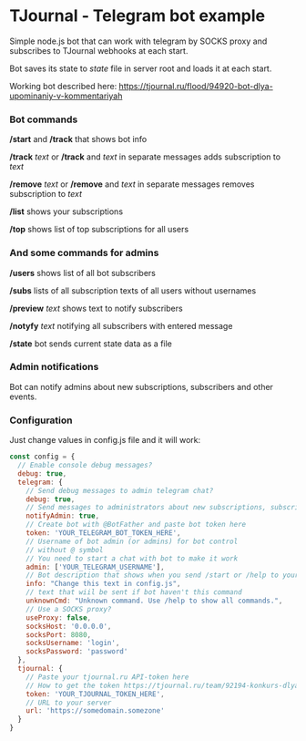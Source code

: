 # TJournal - Telegram bot example

Simple node.js bot that can work with telegram by SOCKS proxy and subscribes to TJournal webhooks at each start.

Bot saves its state to *state* file in server root and loads it at each start.

Working bot described here: https://tjournal.ru/flood/94920-bot-dlya-upominaniy-v-kommentariyah

### Bot commands
**/start** and **/track** that shows bot info

**/track** *text* or **/track** and *text* in separate messages adds subscription to *text*

**/remove** *text* or **/remove** and *text* in separate messages removes subscription to *text*

**/list** shows your subscriptions

**/top** shows list of top subscriptions for all users

### And some commands for admins
**/users** shows list of all bot subscribers

**/subs** lists of all subscription texts of all users without usernames

**/preview** *text* shows text to notify subscribers

**/notyfy** *text* notifying all subscribers with entered message

**/state** bot sends current state data as a file

### Admin notifications
Bot can notify admins about new subscriptions, subscribers and other events.

### Configuration
Just change values in config.js file and it will work:
```javascript
const config = {
  // Enable console debug messages?
  debug: true,
  telegram: {
    // Send debug messages to admin telegram chat?
    debug: true,
    // Send messages to administrators about new subscriptions, subscribers etc
    notifyAdmin: true,
    // Create bot with @BotFather and paste bot token here
    token: 'YOUR_TELEGRAM_BOT_TOKEN_HERE',
    // Username of bot admin (or admins) for bot control
    // without @ symbol
    // You need to start a chat with bot to make it work
    admin: ['YOUR_TELEGRAM_USERNAME'],
    // Bot description that shows when you send /start or /help to your bot
    info: "Change this text in config.js",
    // text that wiil be sent if bot haven't this command
    unknownCmd: "Unknown command. Use /help to show all commands.",
    // Use a SOCKS proxy?
    useProxy: false,
    socksHost: '0.0.0.0',
    socksPort: 8080,
    socksUsername: 'login',
    socksPassword: 'password'
  },
  tjournal: {
    // Paste your tjournal.ru API-token here
    // How to get the token https://tjournal.ru/team/92194-konkurs-dlya-razrabotchikov-ot-tj-i-geekbrains
    token: 'YOUR_TJOURNAL_TOKEN_HERE',
    // URL to your server
    url: 'https://somedomain.somezone'
  }
}
```
